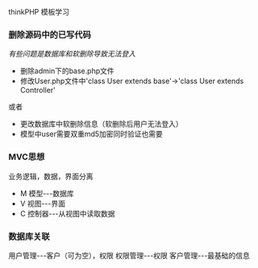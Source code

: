 thinkPHP 模板学习
### 删除源码中的已写代码
*有些问题是数据库和软删除导致无法登入*
* 删除admin下的base.php文件
* 修改User.php文件中'class User extends base'->'class User extends Controller'

或者
* 更改数据库中软删除信息（软删除后用户无法登入）
* 模型中user需要双重md5加密同时验证也需要
### MVC思想
业务逻辑，数据，界面分离
* M 模型---数据库
* V 视图---界面
* C 控制器---从视图中读取数据
### 数据库关联
用户管理---客户（可为空），权限
权限管理---权限
客户管理---最基础的信息